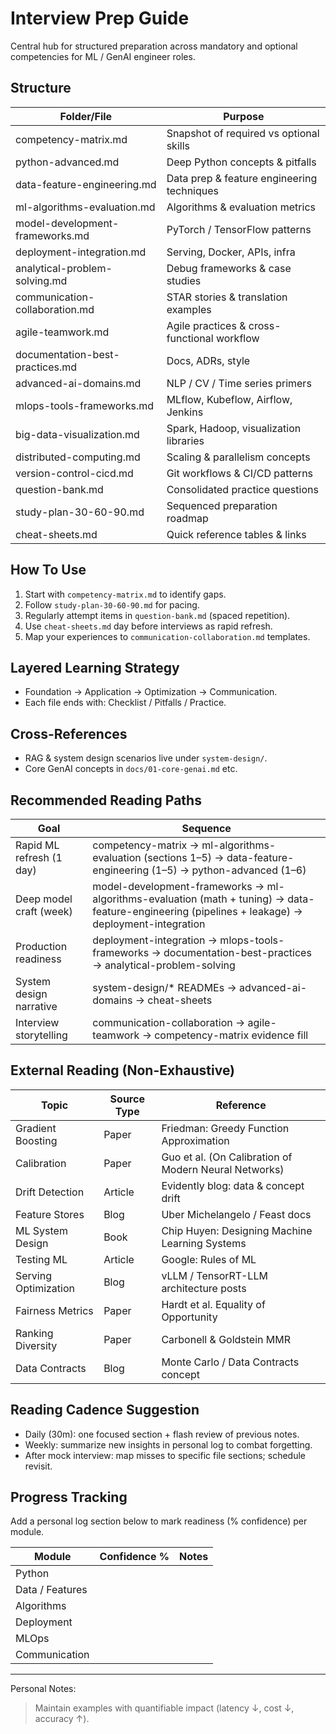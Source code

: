 # Interview Prep Guide

Central hub for structured preparation across mandatory and optional competencies for ML / GenAI engineer roles.

## Structure
| Folder/File | Purpose |
|-------------|---------|
| competency-matrix.md | Snapshot of required vs optional skills |
| python-advanced.md | Deep Python concepts & pitfalls |
| data-feature-engineering.md | Data prep & feature engineering techniques |
| ml-algorithms-evaluation.md | Algorithms & evaluation metrics |
| model-development-frameworks.md | PyTorch / TensorFlow patterns |
| deployment-integration.md | Serving, Docker, APIs, infra |
| analytical-problem-solving.md | Debug frameworks & case studies |
| communication-collaboration.md | STAR stories & translation examples |
| agile-teamwork.md | Agile practices & cross-functional workflow |
| documentation-best-practices.md | Docs, ADRs, style |
| advanced-ai-domains.md | NLP / CV / Time series primers |
| mlops-tools-frameworks.md | MLflow, Kubeflow, Airflow, Jenkins |
| big-data-visualization.md | Spark, Hadoop, visualization libraries |
| distributed-computing.md | Scaling & parallelism concepts |
| version-control-cicd.md | Git workflows & CI/CD patterns |
| question-bank.md | Consolidated practice questions |
| study-plan-30-60-90.md | Sequenced preparation roadmap |
| cheat-sheets.md | Quick reference tables & links |

## How To Use
1. Start with `competency-matrix.md` to identify gaps.
2. Follow `study-plan-30-60-90.md` for pacing.
3. Regularly attempt items in `question-bank.md` (spaced repetition).
4. Use `cheat-sheets.md` day before interviews as rapid refresh.
5. Map your experiences to `communication-collaboration.md` templates.

## Layered Learning Strategy
- Foundation → Application → Optimization → Communication.
- Each file ends with: Checklist / Pitfalls / Practice.

## Cross-References
- RAG & system design scenarios live under `system-design/`.
- Core GenAI concepts in `docs/01-core-genai.md` etc.

## Recommended Reading Paths
| Goal | Sequence |
|------|----------|
| Rapid ML refresh (1 day) | competency-matrix → ml-algorithms-evaluation (sections 1–5) → data-feature-engineering (1–5) → python-advanced (1–6) |
| Deep model craft (week) | model-development-frameworks → ml-algorithms-evaluation (math + tuning) → data-feature-engineering (pipelines + leakage) → deployment-integration |
| Production readiness | deployment-integration → mlops-tools-frameworks → documentation-best-practices → analytical-problem-solving |
| System design narrative | system-design/* READMEs → advanced-ai-domains → cheat-sheets |
| Interview storytelling | communication-collaboration → agile-teamwork → competency-matrix evidence fill |

## External Reading (Non-Exhaustive)
| Topic | Source Type | Reference |
|-------|------------|-----------|
| Gradient Boosting | Paper | Friedman: Greedy Function Approximation |
| Calibration | Paper | Guo et al. (On Calibration of Modern Neural Networks) |
| Drift Detection | Article | Evidently blog: data & concept drift |
| Feature Stores | Blog | Uber Michelangelo / Feast docs |
| ML System Design | Book | Chip Huyen: Designing Machine Learning Systems |
| Testing ML | Article | Google: Rules of ML |
| Serving Optimization | Blog | vLLM / TensorRT-LLM architecture posts |
| Fairness Metrics | Paper | Hardt et al. Equality of Opportunity |
| Ranking Diversity | Paper | Carbonell & Goldstein MMR |
| Data Contracts | Blog | Monte Carlo / Data Contracts concept |

## Reading Cadence Suggestion
- Daily (30m): one focused section + flash review of previous notes.
- Weekly: summarize new insights in personal log to combat forgetting.
- After mock interview: map misses to specific file sections; schedule revisit.

## Progress Tracking
Add a personal log section below to mark readiness (% confidence) per module.

| Module | Confidence % | Notes |
|--------|--------------|-------|
| Python |  |  |
| Data / Features |  |  |
| Algorithms |  |  |
| Deployment |  |  |
| MLOps |  |  |
| Communication |  |  |

---
Personal Notes:
> Maintain examples with quantifiable impact (latency ↓, cost ↓, accuracy ↑).
